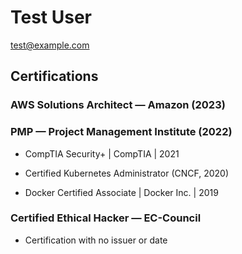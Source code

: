 # Test User

test@example.com

## Certifications

### AWS Solutions Architect — Amazon (2023)

### PMP — Project Management Institute (2022)

* CompTIA Security+ | CompTIA | 2021
- Certified Kubernetes Administrator (CNCF, 2020)
* Docker Certified Associate | Docker Inc. | 2019

### Certified Ethical Hacker — EC-Council

* Certification with no issuer or date
